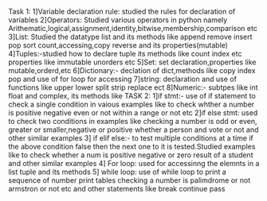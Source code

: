 Task 1:
1]Variable declaration rule: studied the rules for declaration of variables
2]Operators: Studied various operators in python namely Arithematic,logical,assignment,identity,bitwise,membership,comparison etc
3]List: Studied the datatype list and its methods like append remove insert pop  sort count,accessing,copy reverse and its properties(mutable)
4]Tuples:-studied how to declare tuple its methods like count index etc  properties like immutable unorders etc
5]Set: set declaration,properties like mutable,orderd,etc
6]Dictionary:- declation of dict,methods like copy index pop and use of for loop for accessing
7]string: declaration and use of functions like upper lower split strip replace ect
8]Numeric:- subtpes like int float and complex, its methods like 
TASK 2:
1]if stmt:- use of if statement to check a single condition in vaious examples like to check whther a number is positive negative even or not within a range or not etc
2]if else stmt: used to check two conditions in examples like checking a number is odd or even, greater or smaller,negative or positive whether a person and vote or not and other similar examples
3] if elif else:- to test multiple conditions at a time if the above condition  false then the next one to it is tested.Studied examples like to check whether a num is positive negative or zero result of a student and other similar examples
4] For loop: used for accessinng the elemnts in a list tuple and its methods 
5] while loop: use of while loop to print a sequence of number print tables checking a number is palimdrome or not armstron or not etc and other statements like break continue pass
